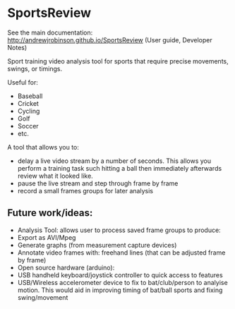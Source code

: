 SportsReview
============

See the main documentation: http://andrewjrobinson.github.io/SportsReview (User guide, Developer Notes)

Sport training video analysis tool for sports that require precise movements, swings, or timings.

Useful for:
* Baseball
* Cricket
* Cycling
* Golf
* Soccer
* etc.

A tool that allows you to:
* delay a live video stream by a number of seconds.  This allows you perform a training task such hitting a ball then immediately afterwards review what it looked like.
* pause the live stream and step through frame by frame
* record a small frames groups for later analysis

## Future work/ideas:
* Analysis Tool: allows user to process saved frame groups to produce:
 * Export as AVI/Mpeg
 * Generate graphs (from measurement capture devices)
 * Annotate video frames with: freehand lines (that can be adjusted frame by frame)
* Open source hardware (arduino):
 * USB handheld keyboard/joystick controller to quick access to features
 * USB/Wireless accelerometer device to fix to bat/club/person to analyise motion.  This would aid in improving timing of bat/ball sports and fixing swing/movement
